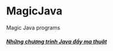 # MagicJava
Magic Java programs

##### [Những chương trình Java đầy ma thuật](http://smartjob.vn/nhung-chuong-trinh-java-day-ma-thuat/)